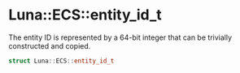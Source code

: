 # Luna::ECS::entity_id_t
The entity ID is represented by a 64-bit integer that can be trivially constructed and copied. 

```c++
struct Luna::ECS::entity_id_t
```

